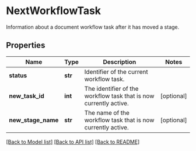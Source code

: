 # NextWorkflowTask

Information about a document workflow task after it has moved a stage.
## Properties
Name | Type | Description | Notes
------------ | ------------- | ------------- | -------------
**status** | **str** | Identifier of the current workflow task. | 
**new_task_id** | **int** | The identifier of the workflow task that is now currently active. | [optional] 
**new_stage_name** | **str** | The name of the workflow task that is now currently active. | [optional] 

[[Back to Model list]](../README.md#documentation-for-models) [[Back to API list]](../README.md#documentation-for-api-endpoints) [[Back to README]](../README.md)


